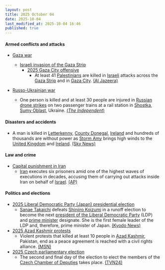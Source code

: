 ```yaml
---
layout: post
title: 2025 October 04
date: 2025-10-04
last_modified_at: 2025-10-04 16:46
published: true
---
```



#### Armed conflicts and attacks

* [Gaza war](https://en.wikipedia.org/wiki/Gaza_war "Gaza war")
  * [Israeli invasion of the Gaza Strip](https://en.wikipedia.org/wiki/Israeli_invasion_of_the_Gaza_Strip "Israeli invasion of the Gaza Strip")
    * [2025 Gaza City offensive](https://en.wikipedia.org/wiki/2025_Gaza_City_offensive "2025 Gaza City offensive")
      * At least 41 [Palestinians](https://en.wikipedia.org/wiki/Palestinians "Palestinians") are killed in [Israeli](https://en.wikipedia.org/wiki/Israel_Defense_Forces "Israel Defense Forces") attacks across the [Gaza Strip](https://en.wikipedia.org/wiki/Gaza_Strip "Gaza Strip") and in [Gaza City](https://en.wikipedia.org/wiki/Gaza_City "Gaza City"). [(Al Jazeera)](https://www.aljazeera.com/news/liveblog/2025/10/4/live-trumps-tells-israel-stop-bombing-gaza-after-hamas-ceasefire-reply)

* [Russo-Ukrainian war](https://en.wikipedia.org/wiki/Russo-Ukrainian_war_%282022%E2%80%93present%29 "Russo-Ukrainian war (2022–present)")
  * One person is killed and at least 30 people are injured in [Russian](https://en.wikipedia.org/wiki/Russia "Russia") [drone strikes](https://en.wikipedia.org/wiki/Drone_warfare "Drone warfare") on two passenger trains at a rail station in [Shostka](https://en.wikipedia.org/wiki/Shostka "Shostka"), [Sumy Oblast](https://en.wikipedia.org/wiki/Sumy_Oblast "Sumy Oblast"), Ukraine. [(*The Independent*)](https://www.independent.co.uk/news/world/europe/ukraine-russia-war-putin-zelensky-kyiv-train-latest-news-b2839307.html)

#### Disasters and accidents

* A man is killed in [Letterkenny](https://en.wikipedia.org/wiki/Letterkenny "Letterkenny"), [County Donegal](https://en.wikipedia.org/wiki/County_Donegal "County Donegal"), [Ireland](https://en.wikipedia.org/wiki/Ireland "Ireland") and hundreds of thousands are without power as [Storm Amy](https://en.wikipedia.org/wiki/Storm_Amy "Storm Amy") brings high winds to the [United Kingdom](https://en.wikipedia.org/wiki/United_Kingdom "United Kingdom") and [Ireland](https://en.wikipedia.org/wiki/Ireland "Ireland"). [(Sky News)](https://news.sky.com/story/man-dies-and-tens-of-thousands-without-power-as-storm-amy-brings-90mph-winds-to-uk-and-ireland-13443835)

#### Law and crime

* [Capital punishment in Iran](https://en.wikipedia.org/wiki/Capital_punishment_in_Iran "Capital punishment in Iran")
  * [Iran](https://en.wikipedia.org/wiki/Iran "Iran") executes six prisoners amid one of the highest waves of executions in decades, accusing them of carrying out attacks inside Iran on behalf of [Israel](https://en.wikipedia.org/wiki/Israel "Israel"). [(AP)](https://apnews.com/article/iran-israel-executes-death-row-inmates-executes-d7be7a4b2e1d18c9abb897a0f30fdc71)

#### Politics and elections

* [2025 Liberal Democratic Party (Japan) presidential election](https://en.wikipedia.org/wiki/2025_Liberal_Democratic_Party_%28Japan%29_presidential_election "2025 Liberal Democratic Party (Japan) presidential election")
  * [Sanae Takaichi](https://en.wikipedia.org/wiki/Sanae_Takaichi "Sanae Takaichi") defeats [Shinjiro Koizumi](https://en.wikipedia.org/wiki/Shinjiro_Koizumi "Shinjiro Koizumi") in a runoff election to become the next [president of the Liberal Democratic Party](https://en.wikipedia.org/wiki/President_of_the_Liberal_Democratic_Party_%28Japan%29 "President of the Liberal Democratic Party (Japan)") (LDP) and [prime minister](https://en.wikipedia.org/wiki/Prime_Minister_of_Japan "Prime Minister of Japan") designate. She is the first female leader of the LDP and, therefore, prime minister of Japan. [(Kyodo News)](https://english.kyodonews.net/articles/-/62124)
* [2025 Azad Kashmir protests](https://en.wikipedia.org/wiki/2025_Azad_Kashmir_protests "2025 Azad Kashmir protests")
  * Violent protests that killed at least 10 people in [Azad Kashmir](https://en.wikipedia.org/wiki/Azad_Kashmir "Azad Kashmir"), Pakistan, end as a peace agreement is reached with a civil rights alliance. [(MSN)](https://www.msn.com/en-ca/news/world/violent-protests-end-as-peace-agreement-reached-in-pakistan-administered-kashmir/ar-AA1NQYdN?ocid=winp1taskbar&cvid=654a5c51875f4a86a66ac46a3af2c5ac&ei=64)
* [2025 Czech parliamentary election](https://en.wikipedia.org/wiki/2025_Czech_parliamentary_election "2025 Czech parliamentary election")
  * The second and final day of the election to elect the members of the [Czech Chamber of Deputies](https://en.wikipedia.org/wiki/Chamber_of_Deputies_of_the_Czech_Republic "Chamber of Deputies of the Czech Republic") takes place. [(TVN24)](https://tvn24.pl/swiat/czesi-zaglosowali-partia-bylego-premiera-na-prowadzeniu-st8682183)
